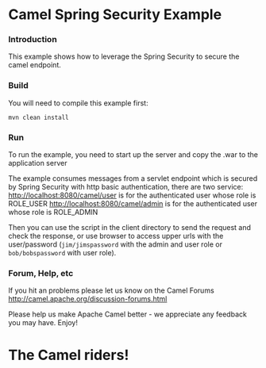 # Camel Spring Security Example

### Introduction

This example shows how to leverage the Spring Security to secure the camel endpoint.


### Build
You will need to compile this example first:

	mvn clean install

### Run
To run the example, you need to start up the server and copy the .war to the application server

The example consumes messages from a servlet endpoint which is secured by Spring Security
with http basic authentication, there are two service:
 <http://localhost:8080/camel/user> is for the authenticated user whose role is ROLE_USER
 <http://localhost:8080/camel/admin> is for the authenticated user whose role is ROLE_ADMIN


Then you can use the script in the client directory to send the request and check the response,
or use browser to access upper urls with the user/password
(`jim/jimspassword` with the admin and user role  or `bob/bobspassword` with user role).

### Forum, Help, etc

If you hit an problems please let us know on the Camel Forums
	<http://camel.apache.org/discussion-forums.html>

Please help us make Apache Camel better - we appreciate any feedback you may
have.  Enjoy!



The Camel riders!
=======
